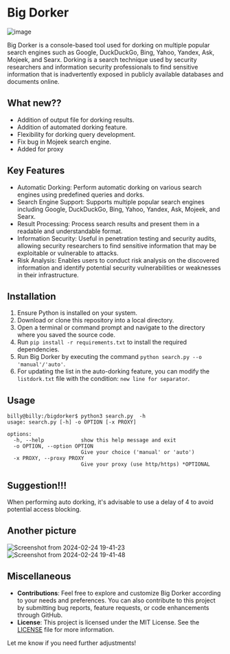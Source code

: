 # Big Dorker
![image](https://github.com/user-attachments/assets/24c35b70-2ff3-4a5b-b551-8c94b78916ac)



Big Dorker is a console-based tool used for dorking on multiple popular search engines such as Google, DuckDuckGo, Bing, Yahoo, Yandex, Ask, Mojeek, and Searx. Dorking is a search technique used by security researchers and information security professionals to find sensitive information that is inadvertently exposed in publicly available databases and documents online.

## What new??
- Addition of output file for dorking results.
- Addition of automated dorking feature.
- Flexibility for dorking query development.
- Fix bug in Mojeek search engine.
- Added for proxy

## Key Features

- Automatic Dorking: Perform automatic dorking on various search engines using predefined queries and dorks.
- Search Engine Support: Supports multiple popular search engines including Google, DuckDuckGo, Bing, Yahoo, Yandex, Ask, Mojeek, and Searx.
- Result Processing: Process search results and present them in a readable and understandable format.
- Information Security: Useful in penetration testing and security audits, allowing security researchers to find sensitive information that may be exploitable or vulnerable to attacks.
- Risk Analysis: Enables users to conduct risk analysis on the discovered information and identify potential security vulnerabilities or weaknesses in their infrastructure.

## Installation

1. Ensure Python is installed on your system.
2. Download or clone this repository into a local directory.
3. Open a terminal or command prompt and navigate to the directory where you saved the source code.
4. Run `pip install -r requirements.txt` to install the required dependencies.
5. Run Big Dorker by executing the command `python search.py --o 'manual'/'auto'`.
6. For updating the list in the auto-dorking feature, you can modify the ```listdork.txt``` file with the condition: ```new line for separator```.

## Usage

```
billy@billy:/bigdorker$ python3 search.py  -h
usage: search.py [-h] -o OPTION [-x PROXY]

options:
  -h, --help            show this help message and exit
  -o OPTION, --option OPTION
                        Give your choice ('manual' or 'auto')
  -x PROXY, --proxy PROXY
                        Give your proxy (use http/https) *OPTIONAL
```


## Suggestion!!!

When performing auto dorking, it's advisable to use a delay of 4 to avoid potential access blocking.

## Another picture
![Screenshot from 2024-02-24 19-41-23](https://github.com/ICWR-TEAM/BigDorker/assets/45759837/78c11fa8-7b12-41bb-90fe-1735eeb38190)
![Screenshot from 2024-02-24 19-41-48](https://github.com/ICWR-TEAM/BigDorker/assets/45759837/d6356b7a-b43e-4bd5-ac82-6c43f3cc0465)

## Miscellaneous

- **Contributions**: Feel free to explore and customize Big Dorker according to your needs and preferences. You can also contribute to this project by submitting bug reports, feature requests, or code enhancements through GitHub.
- **License**: This project is licensed under the MIT License. See the [LICENSE](LICENSE) file for more information.

Let me know if you need further adjustments!
